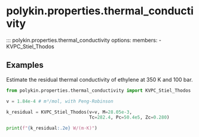 # polykin.properties.thermal_conductivity

::: polykin.properties.thermal_conductivity
    options:
        members:
            - KVPC_Stiel_Thodos

## Examples

Estimate the residual thermal conductivity of ethylene at 350 K and 100 bar.

```python exec="on" source="material-block"
from polykin.properties.thermal_conductivity import KVPC_Stiel_Thodos

v = 1.84e-4 # m³/mol, with Peng-Robinson

k_residual = KVPC_Stiel_Thodos(v=v, M=28.05e-3,
                               Tc=282.4, Pc=50.4e5, Zc=0.280)

print(f"{k_residual:.2e} W/(m·K)")
```

